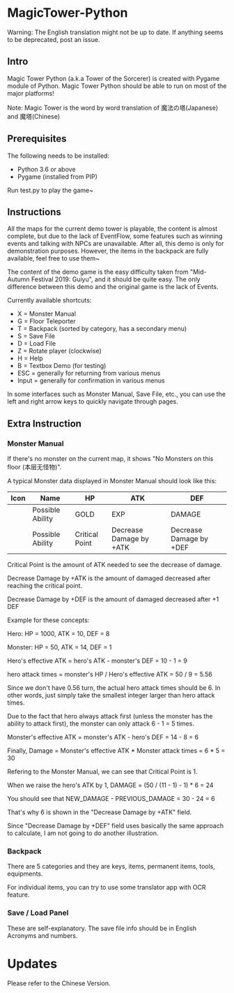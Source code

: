 # MagicTower-Python

Warning: The English translation might not be up to date. If anything seems to be deprecated, post an issue.

## Intro
Magic Tower Python (a.k.a Tower of the Sorcerer) is created with Pygame module of Python. Magic Tower Python should be able to run on most of the major platforms!

Note: Magic Tower is the word by word translation of 魔法の塔(Japanese) and 魔塔(Chinese)

## Prerequisites
The following needs to be installed:

* Python 3.6 or above
* Pygame (installed from PIP)

Run test.py to play the game~

## Instructions
All the maps for the current demo tower is playable, the content is almost complete, but due to the lack of EventFlow, some features such as winning events and talking with NPCs are unavailable. After all, this demo is only for demonstration purposes. However, the items in the backpack are fully available, feel free to use them~

The content of the demo game is the easy difficulty taken from "Mid-Autumn Festival 2019: Guiyu", and it should be quite easy. The only difference between this demo and the original game is the lack of Events.

Currently available shortcuts:

* X = Monster Manual
* G = Floor Teleporter
* T = Backpack (sorted by category, has a secondary menu)
* S = Save File
* D = Load File
* Z = Rotate player (clockwise)
* H = Help
* B = Textbox Demo (for testing)
* ESC = generally for returning from various menus
* Input = generally for confirmation in various menus

In some interfaces such as Monster Manual, Save File, etc., you can use the left and right arrow keys to quickly navigate through pages.

## Extra Instruction

### Monster Manual

If there's no monster on the current map, it shows "No Monsters on this floor (本层无怪物)".

A typical Monster data displayed in Monster Manual should look like this:

| Icon | Name             | HP             | ATK                     | DEF                     |
|------|------------------|----------------|-------------------------|-------------------------|
|      | Possible Ability | GOLD           | EXP                     | DAMAGE                  |
|      | Possible Ability | Critical Point | Decrease Damage by +ATK | Decrease Damage by +DEF |

Critical Point is the amount of ATK needed to see the decrease of damage.

Decrease Damage by +ATK is the amount of damaged decreased after reaching the critical point.

Decrease Damage by +DEF is the amount of damaged decreased after +1 DEF

Example for these concepts:

Hero: HP = 1000, ATK = 10, DEF = 8

Monster: HP = 50, ATK = 14, DEF = 1

Hero's effective ATK = hero's ATK - monster's DEF = 10 - 1 = 9

hero attack times = monster's HP / Hero's effective ATK = 50 / 9 = 5.56

Since we don't have 0.56 turn, the actual hero attack times should be 6. In other words, just simply take the smallest integer larger than hero attack times.

Due to the fact that hero always attack first (unless the monster has the ability to attack first), the monster can only attack 6 - 1 = 5 times.

Monster's effective ATK = monster's ATK - hero's DEF = 14 - 8 = 6

Finally, Damage = Monster's effective ATK * Monster attack times = 6 * 5 = 30

Refering to the Monster Manual, we can see that Critical Point is 1.

When we raise the hero's ATK by 1, DAMAGE = (50 / (11 - 1) - 1) * 6 = 24

You should see that NEW_DAMAGE - PREVIOUS_DAMAGE = 30 - 24 = 6

That's why 6 is shown in the "Decrease Damage by +ATK" field.

Since "Decrease Damage by +DEF" field uses basically the same approach to calculate, I am not going to do another illustration.

### Backpack

There are 5 categories and they are keys, items, permanent items, tools, equipments.

For individual items, you can try to use some translator app with OCR feature.

### Save / Load Panel

These are self-explanatory. The save file info should be in English Acronyms and numbers.

# Updates

Please refer to the Chinese Version.
